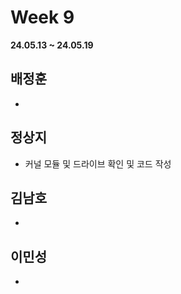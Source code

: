 # Week 9
**24.05.13 ~ 24.05.19**
   
## 배정훈   
*  
## 정상지   
*  커널 모듈 및 드라이브 확인 및 코드 작성
## 김남호   
*  
## 이민성   
*  
